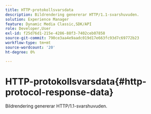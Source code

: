 ```yaml
---
title: HTTP-protokollsvarsdata
description: Bildrendering genererar HTTP/1.1-svarshuvuden.
solution: Experience Manager
feature: Dynamic Media Classic,SDK/API
role: Developer,User
exl-id: f25d76d1-215e-4286-88f3-7402ceb07858
source-git-commit: 790ce3aa4e9aadc019d17e663fc93d7c69772b23
workflow-type: tm+mt
source-wordcount: '20'
ht-degree: 0%

---
```


# HTTP-protokollsvarsdata{#http-protocol-response-data}

Bildrendering genererar HTTP/1.1-svarshuvuden.

